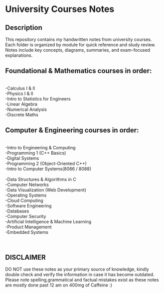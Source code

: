 <h1>University Courses Notes</h1> <h2>Description</h2> This repository contains my handwritten notes from university courses. Each folder is organized by module for quick reference and study review. Notes include key concepts, diagrams, summaries, and exam-focused explanations. <br/> <h2>Foundational & Mathematics courses in order:</h2><br/>
-Calculus I & II<br/>
-Physics I & II<br/>
-Intro to Statistics for Engineers<br/>
-Linear Algebra<br/>
-Numerical Analysis<br/>
-Discrete Maths<br/>

<h2>Computer & Engineering courses in order:</h2><br/>
-Intro to Engineering & Computing<br/>
-Programming 1 (C++ Basics)<br/>
-Digital Systems<br/>
-Programming 2 (Object-Oriented C++) <br/>
-Intro to Computer Systems(8086 / 8088)<br/><br/>
-Data Structures & Algorithms in C <br/>
-Computer Networks <br/>
-Data Visualization (Web Development) <br/>
-Operating Systems <br/>
-Cloud Computing <br/>
-Software Engineering<br/>
-Databases<br/>
-Computer Security<br/>
-Artificial Intelligence & Machine Learning<br/>
-Product Management<br/>
-Embedded Systems<br/>

<br/> <h2>DISCLAIMER</h2> DO NOT use these notes as your primary source of knowledge, kindly double check and verify the information in case it has become outdated. Please note spelling,grammatical and factual mistakes exist as these notes are mostly done past 12 am on 400mg of Caffeine :)
